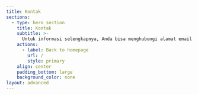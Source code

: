 ```yaml
---
title: Kontak
sections:
  - type: hero_section
    title: Kontak
    subtitle: >-
      Untuk informasi selengkapnya, Anda bisa menghubungi alamat email templategyoom@gmail.com
    actions:
      - label: Back to homepage
        url: /
        style: primary
    align: center
    padding_bottom: large
    background_color: none
layout: advanced
---
```

